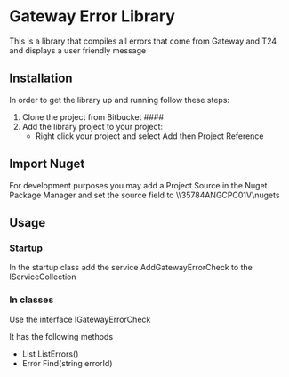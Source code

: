 ﻿<h1>Gateway Error Library</h1>
<p>This is a library that compiles all errors that come from Gateway and T24 and displays a user friendly message</p>

<h2>Installation</h2>
<p>In order to get the library up and running follow these steps:</p>
<ol>
<li>Clone the project from Bitbucket ####</li>
<li>Add the library project to your project:
	<ul>
		<li>Right click your project and select Add then  Project Reference </li>
	<ul>
</li>
</ol>

<h2>Import Nuget</h2>
<p>For development purposes you may add a Project Source in the Nuget Package Manager and set the source field to 
\\35784ANGCPC01V\nugets
</p>
<h2>Usage</h2>

<h3>Startup</h3>
<p> In the startup class add the service AddGatewayErrorCheck to the IServiceCollection </p>

<h3>In classes</h3>
<p>Use the interface IGatewayErrorCheck </p>
<p> It has the following methods</p>

<ul>
	<li>List<Error> ListErrors()</li>
	<li>Error Find(string errorId)</li>
</ul>


